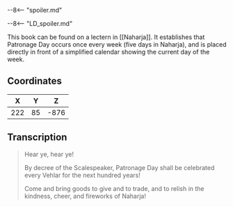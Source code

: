  

--8<-- "spoiler.md"

--8<-- "LD_spoiler.md"

This book can be found on a lectern in [[Naharja]]. It establishes that Patronage Day occurs once every week (five days in Naharja), and is placed directly in front of a simplified calendar showing the current day of the week.

## Coordinates
| **X** | **Y** | **Z** |
| :---: | :---: | :---: |
|  222  |  85   | -876  |

## Transcription
> Hear ye, hear ye!
>
> By decree of the Scalespeaker, Patronage Day shall be celebrated every Vehlar for the next hundred years!
>
> Come and bring goods to give and to trade, and to relish in the kindness, cheer, and fireworks of Naharja!
